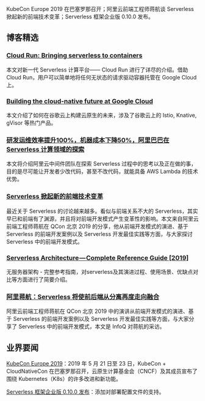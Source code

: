 KubeCon Europe 2019 在巴塞罗那召开；阿里云前端工程师蒋航谈 Serverless 掀起新的前端技术变革；Serverless 框架企业版 0.10.0 发布。

## 博客精选

### [Cloud Run: Bringing serverless to containers](https://cloud.google.com/blog/products/serverless/cloud-run-bringing-serverless-to-containers)

本文对新一代 Serverless 计算平台—— Cloud Run 进行了详尽的介绍。借助 Cloud Run，用户可以简单地将任何无状态的请求驱动容器托管在 Google Cloud 上。

### [Building the cloud-native future at Google Cloud](https://cloud.google.com/blog/products/containers-kubernetes/building-the-cloud-native-future-at-google-cloud)

本文介绍了如何在谷歌云上构建云原生的未来，涉及了谷歌云上的 Istio, Knative, gVisor 等热门产品。

### [研发运维效率提升100%，机器成本下降50%，阿里巴巴在 Serverless 计算领域的探索](https://mp.weixin.qq.com/s/Gj_qPPTn6KN065qUu6e-mw)

本文将介绍阿里云中间件团队在探索 Serverless 过程中的思考以及正在做的事，目的是尽可能让开发者少改代码，甚至不改代码，就能具备 AWS Lambda 的技术优势。

### [Serverless 掀起新的前端技术变革](https://zhuanlan.zhihu.com/p/65914436)

最近关于 Serverless 的讨论越来越多。看似与前端关系不大的 Serverless，其实早已和前端有了渊源，并且将对前端开发模式产生变革性的影响。本文来自阿里云前端工程师蒋航在 QCon 北京 2019 的分享，他从前端开发模式的演进、基于 Serverless 的前端开发案例以及 Serverless 开发最佳实践等方面，与大家探讨 Serverless 中的前端开发模式。

### [Serverless Architecture — Complete Reference Guide [2019]](https://medium.com/swlh/serverless-architecture-complete-reference-guide-2019-55363c08d1be)

无服务器架构 - 完整参考指南，对serverless及其演进过程、使用场景、优缺点对比等方面进行了简要介绍。

### [阿里蒋航：Serverless 将使前后端从分离再度走向融合](https://www.infoq.cn/article/bodZTULS2LQ-G4UIahjf)

阿里云前端工程师蒋航在 QCon 北京 2019 中的演讲从前端开发模式的演进、基于 Serverless 的前端开发案例以及 Serverless 开发最佳实践等方面，与大家分享了 Serverless 中的前端开发模式，本文是 InfoQ 对蒋航的采访。

## 业界要闻

[KubeCon Europe 2019](https://www.infoq.cn/article/8kJpuLmv_yWiHiulzYKS)：2019 年 5 月 21 日至 23 日，KubeCon + CloudNativeCon 在巴塞罗那召开，云原生计算基金会（CNCF）及其成员宣布了围绕 Kubernetes（K8s）的许多改进和新功能。

[Serverless 框架企业版 0.10.0 发布](https://serverless.com/blog/deployment-profiles/)：添加对部署配置文件的支持。
